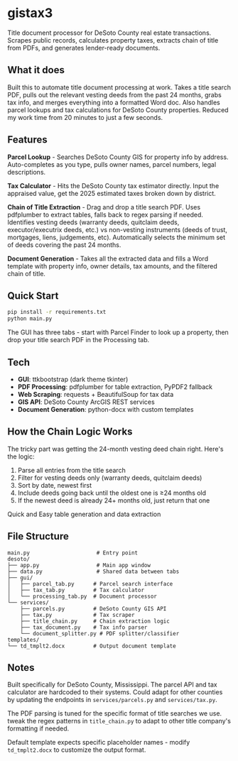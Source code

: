 # gistax3

Title document processor for DeSoto County real estate transactions. Scrapes public records, calculates property taxes, extracts chain of title from PDFs, and generates lender-ready documents.

## What it does

Built this to automate title document processing at work. Takes a title search PDF, pulls out the relevant vesting deeds from the past 24 months, grabs tax info, and merges everything into a formatted Word doc. Also handles parcel lookups and tax calculations for DeSoto County properties. Reduced my work time from 20 minutes to just a few seconds. 

## Features

**Parcel Lookup** - Searches DeSoto County GIS for property info by address. Auto-completes as you type, pulls owner names, parcel numbers, legal descriptions.

**Tax Calculator** - Hits the DeSoto County tax estimator directly. Input the appraised value, get the 2025 estimated taxes broken down by district.

**Chain of Title Extraction** - Drag and drop a title search PDF. Uses pdfplumber to extract tables, falls back to regex parsing if needed. Identifies vesting deeds (warranty deeds, quitclaim deeds, executor/executrix deeds, etc.) vs non-vesting instruments (deeds of trust, mortgages, liens, judgements, etc). Automatically selects the minimum set of deeds covering the past 24 months.

**Document Generation** - Takes all the extracted data and fills a Word template with property info, owner details, tax amounts, and the filtered chain of title. 

## Quick Start

```bash
pip install -r requirements.txt
python main.py
```

The GUI has three tabs - start with Parcel Finder to look up a property, then drop your title search PDF in the Processing tab.

## Tech

- **GUI**: ttkbootstrap (dark theme tkinter)
- **PDF Processing**: pdfplumber for table extraction, PyPDF2 fallback
- **Web Scraping**: requests + BeautifulSoup for tax data
- **GIS API**: DeSoto County ArcGIS REST services
- **Document Generation**: python-docx with custom templates

## How the Chain Logic Works

The tricky part was getting the 24-month vesting deed chain right. Here's the logic:

1. Parse all entries from the title search
2. Filter for vesting deeds only (warranty deeds, quitclaim deeds)
3. Sort by date, newest first
4. Include deeds going back until the oldest one is ≥24 months old
5. If the newest deed is already 24+ months old, just return that one

Quick and Easy table generation and data extraction

## File Structure

```
main.py                     # Entry point
desoto/
├── app.py                  # Main app window
├── data.py                 # Shared data between tabs
├── gui/
│   ├── parcel_tab.py      # Parcel search interface
│   ├── tax_tab.py         # Tax calculator
│   └── processing_tab.py  # Document processor
└── services/
    ├── parcels.py         # DeSoto County GIS API
    ├── tax.py             # Tax scraper
    ├── title_chain.py     # Chain extraction logic
    ├── tax_document.py    # Tax info parser
    └── document_splitter.py # PDF splitter/classifier
templates/
└── td_tmplt2.docx         # Output document template
```

## Notes

Built specifically for DeSoto County, Mississippi. The parcel API and tax calculator are hardcoded to their systems. Could adapt for other counties by updating the endpoints in `services/parcels.py` and `services/tax.py`.

The PDF parsing is tuned for the specific format of title searches we use. tweak the regex patterns in `title_chain.py` to adapt to other title company's formatting if needed.

Default template expects specific placeholder names - modify `td_tmplt2.docx` to customize the output format.
